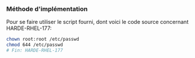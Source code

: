 ### Méthode d'implémentation
Pour se faire utiliser le script fourni, dont voici le code source concernant HARDE-RHEL-177:
```bash
chown root:root /etc/passwd
chmod 644 /etc/passwd
# Fin: HARDE-RHEL-177
```
